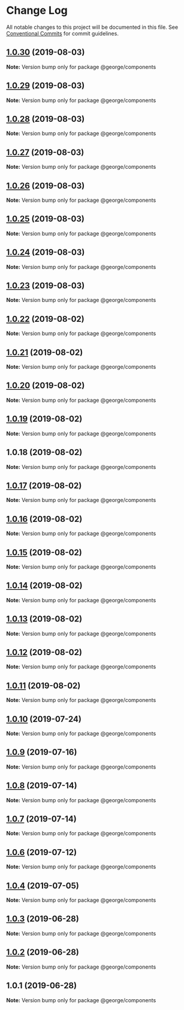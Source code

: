 # Change Log

All notable changes to this project will be documented in this file.
See [Conventional Commits](https://conventionalcommits.org) for commit guidelines.

## [1.0.30](https://github.com/TomPallister/george/compare/@george/components@1.0.29...@george/components@1.0.30) (2019-08-03)

**Note:** Version bump only for package @george/components





## [1.0.29](https://github.com/TomPallister/george/compare/@george/components@1.0.28...@george/components@1.0.29) (2019-08-03)

**Note:** Version bump only for package @george/components





## [1.0.28](https://github.com/TomPallister/george/compare/@george/components@1.0.27...@george/components@1.0.28) (2019-08-03)

**Note:** Version bump only for package @george/components





## [1.0.27](https://github.com/TomPallister/george/compare/@george/components@1.0.26...@george/components@1.0.27) (2019-08-03)

**Note:** Version bump only for package @george/components





## [1.0.26](https://github.com/TomPallister/george/compare/@george/components@1.0.25...@george/components@1.0.26) (2019-08-03)

**Note:** Version bump only for package @george/components





## [1.0.25](https://github.com/TomPallister/george/compare/@george/components@1.0.24...@george/components@1.0.25) (2019-08-03)

**Note:** Version bump only for package @george/components





## [1.0.24](https://github.com/TomPallister/george/compare/@george/components@1.0.22...@george/components@1.0.24) (2019-08-03)

**Note:** Version bump only for package @george/components





## [1.0.23](https://github.com/TomPallister/george/compare/@george/components@1.0.22...@george/components@1.0.23) (2019-08-03)

**Note:** Version bump only for package @george/components





## [1.0.22](https://github.com/TomPallister/george/compare/@george/components@1.0.21...@george/components@1.0.22) (2019-08-02)

**Note:** Version bump only for package @george/components





## [1.0.21](https://github.com/TomPallister/george/compare/@george/components@1.0.20...@george/components@1.0.21) (2019-08-02)

**Note:** Version bump only for package @george/components





## [1.0.20](https://github.com/TomPallister/george/compare/@george/components@1.0.19...@george/components@1.0.20) (2019-08-02)

**Note:** Version bump only for package @george/components





## [1.0.19](https://github.com/TomPallister/george/compare/@george/components@1.0.18...@george/components@1.0.19) (2019-08-02)

**Note:** Version bump only for package @george/components





## 1.0.18 (2019-08-02)

**Note:** Version bump only for package @george/components





## [1.0.17](https://github.com/TomPallister/george/compare/@george/components@1.0.16...@george/components@1.0.17) (2019-08-02)

**Note:** Version bump only for package @george/components





## [1.0.16](https://github.com/TomPallister/george/compare/@george/components@1.0.15...@george/components@1.0.16) (2019-08-02)

**Note:** Version bump only for package @george/components





## [1.0.15](https://github.com/TomPallister/george/compare/@george/components@1.0.14...@george/components@1.0.15) (2019-08-02)

**Note:** Version bump only for package @george/components





## [1.0.14](https://github.com/TomPallister/george/compare/@george/components@1.0.13...@george/components@1.0.14) (2019-08-02)

**Note:** Version bump only for package @george/components





## [1.0.13](https://github.com/TomPallister/george/compare/@george/components@1.0.12...@george/components@1.0.13) (2019-08-02)

**Note:** Version bump only for package @george/components





## [1.0.12](https://github.com/TomPallister/george/compare/@george/components@1.0.11...@george/components@1.0.12) (2019-08-02)

**Note:** Version bump only for package @george/components





## [1.0.11](https://github.com/TomPallister/george/compare/@george/components@1.0.10...@george/components@1.0.11) (2019-08-02)

**Note:** Version bump only for package @george/components





## [1.0.10](https://github.com/TomPallister/george/compare/@george/components@1.0.9...@george/components@1.0.10) (2019-07-24)

**Note:** Version bump only for package @george/components





## [1.0.9](https://github.com/TomPallister/george/compare/@george/components@1.0.8...@george/components@1.0.9) (2019-07-16)

**Note:** Version bump only for package @george/components





## [1.0.8](https://github.com/TomPallister/george/compare/@george/components@1.0.7...@george/components@1.0.8) (2019-07-14)

**Note:** Version bump only for package @george/components





## [1.0.7](https://github.com/TomPallister/george/compare/@george/components@1.0.6...@george/components@1.0.7) (2019-07-14)

**Note:** Version bump only for package @george/components





## [1.0.6](https://github.com/TomPallister/george/compare/@george/components@1.0.4...@george/components@1.0.6) (2019-07-12)

**Note:** Version bump only for package @george/components





## [1.0.4](https://github.com/TomPallister/george/compare/@george/components@1.0.3...@george/components@1.0.4) (2019-07-05)

**Note:** Version bump only for package @george/components





## [1.0.3](https://github.com/TomPallister/george/compare/@george/components@1.0.2...@george/components@1.0.3) (2019-06-28)

**Note:** Version bump only for package @george/components





## [1.0.2](https://github.com/TomPallister/george/compare/@george/components@1.0.1...@george/components@1.0.2) (2019-06-28)

**Note:** Version bump only for package @george/components





## 1.0.1 (2019-06-28)

**Note:** Version bump only for package @george/components
